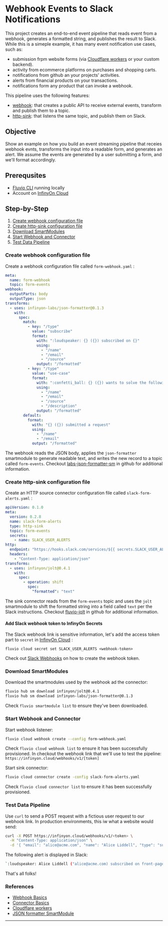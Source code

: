 # Webhook Events to Slack Notifications

This project creates an end-to-end event pipeline that reads event from a webhook, generates a formatted string, and publishes the result to Slack. While this is a simeple example, it has many event notification use cases, such as: 

* submission frpm website forms (via [Cloudflare workers] or your custom backend).
* activity from ecommerce platforms on purchases and shopping carts.
* notifications from github an your projects' activities.
* alerts from financial products on your transactions.
* notifications form any product that can invoke a webhook.

This pipeline uses the following features:

* [webhook]: that creates a public API to receive external events, transform and publish them to a topic.
* [http-sink]: that listens the same topic, and publish them on Slack. 


## Objective

Show an example on how you build an event streaming pipeline that receies webhook evnts, transforms the input into a readable form, and generates an alert. We assume the events are generated by a user submitting a form, and we'll format accordingly.

## Prerequsites

* [Fluvio CLI] running locally
* Account on [InfinyOn Cloud]

## Step-by-Step

1. [Create webhook configuration file](#create-webhook-configuration-file)
2. [Create http-sink configuration file](#create-http-sink-configuration-file)
3. [Download SmartModules](#download-smartmodules)
4. [Start Webhook and Connector](#start-webhook-and-connector)
5. [Test Data Pipeline](#test-data-pipeline)

### Create webhook configuration file

Create a webhook configuration file called `form-webhook.yaml` :

```yaml
meta:
  name: form-webhook
  topic: form-events
webhook:
  outputParts: body
  outputType: json
transforms:
  - uses: infinyon-labs/json-formatter@0.1.3
    with:
      spec:
        match:
          - key: "/type"
            value: "subscribe"
            format:
              with: ":loudspeaker: {} ({}) subscribed on {}"
              using:
                - "/name"
                - "/email"
                - "/source"
              output: "/formatted"
          - key: "/type"
            value: "use-case"
            format:
              with: ":confetti_ball: {} ({}) wants to solve the following '{}' use-case:\n>{}"
              using:
                - "/name"
                - "/email"
                - "/source"
                - "/description"
              output: "/formatted"
        default:
          format:
            with: "{} ({}) submitted a request"
            using:
              - "/name"
              - "/email"
            output: "/formatted"
```

The webhook reads the JSON body, applies the `json-formatter` smartmodule to generate readable text, and writes the new record to a topic called `form-events`. Checkout [labs-json-formatter-sm] in github for additional information.


### Create http-sink configuration file

Create an HTTP source connector configuration file called `slack-form-alerts.yaml` :

```yaml
apiVersion: 0.1.0
meta:
  version: 0.2.8
  name: slack-form-alerts
  type: http-sink
  topic: form-events
  secrets:
    - name: SLACK_USER_ALERTS
http:
  endpoint: "https://hooks.slack.com/services/${{ secrets.SLACK_USER_ALERTS }}"
  headers:
    - "Content-Type: application/json"
transforms:
  - uses: infinyon/jolt@0.4.1
    with:
      spec:
        - operation: shift
          spec:
            "formatted": "text"
```

The sink connector reads from the `form-events` topic and uses the `jolt` smartmodule to shift the formatted string into a field called `text` per the Slack instructions. Checkout [fluvio-jolt] in github for additional information.

#### Add Slack webhook token to InfinyOn Secrets

The Slack webhook link is sensitive information, let's add the access token part to `secret` in [InfinyOn Cloud] :

```
fluvio cloud secret set SLACK_USER_ALERTS <webhook-token>
```

Check out [Slack Webhooks] on how to create the webhook token.


### Download SmartModules

Download the smartmodules used by the webhook ad the connector:

```bash
fluvio hub sm download infinyon/jolt@0.4.1
fluvio hub sm download infinyon-labs/json-formatter@0.1.3
```

Check `fluvio smartmodule list` to ensure they've been downloaded.


### Start Webhook and Connector

Start webhook listener:

```bash
fluvio cloud webhook create --config form-webhook.yaml
```
Check `fluvio cloud webhook list` to ensure it has been successfully provisioned. In checkout the webhook link that we'll use to test the pipeline: `https://infinyon.cloud/webhooks/v1/[token]`


Start sink connector:

```bash
fluvio cloud connector create -config slack-form-alerts.yaml
```

Check `fluvio cloud connector list` to ensure it has been successfully provisioned.


### Test Data Pipeline

Use `curl` to send a POST request with a fictious user request to our webhook link. In production environments, this iw what a website would send:

```bash
curl -X POST https://infinyon.cloud/webhooks/v1/<token> \
  -H "Content-Type: application/json" \
  -d '{ "email": "alice@acme.com", "name": "Alice Liddell", "type": "subscribe", "source": "front-page" }'
```

The following alert is displayed in Slack:

```bash
`:loudspeaker: Alice Liddell ("alice@acme.com) subscribed on front-page` will show-up in your slack channel.
```

That's all folks!

### References

* [Webhook Basics]
* [Connector Basics]
* [Cloudflare workers]
* [JSON formatter SmartModule]

---

[webhook]: https://infinyon.com/docs/tutorials/webhook-basics/
[Webhook Basics]: https://infinyon.com/docs/tutorials/webhook-basics/
[http-sink]: https://fluvio.io/connectors/outbound/http/
[Connector Basics]: https://infinyon.com/docs/tutorials/connector-basics/
[labs-json-formatter-sm]: https://github.com/infinyon/labs-json-formatter-sm
[JSON formatter SmartModule]: https://github.com/infinyon/labs-json-formatter-sm
[fluvio-jolt]: https://github.com/infinyon/fluvio-jolt
[Fluvio CLI]: https://www.fluvio.io/download
[InfinyOn Cloud]: https://infinyon.cloud/signup
[Access Tokens]: https://docs.github.com/en/authentication/keeping-your-account-and-data-secure/creating-a-personal-access-token
[Slack Webhooks]: https://api.slack.com/messaging/webhooks
[Cloudflare workers]: https://infinyon.com/docs/tutorials/clodflare-workers/
